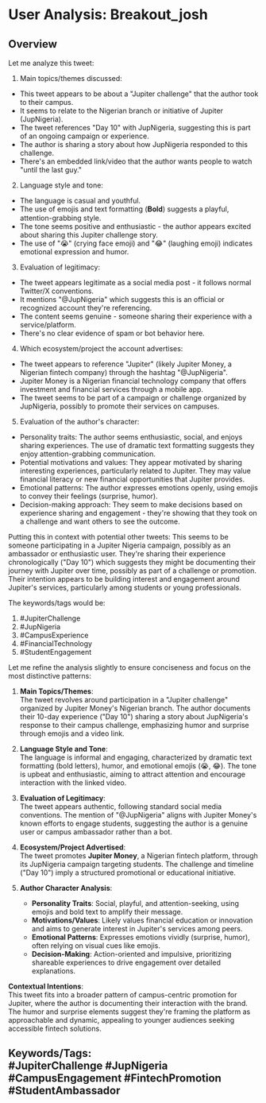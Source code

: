 # User Analysis: Breakout_josh

## Overview

<think>
Let me analyze this tweet:

1. Main topics/themes discussed:
- This tweet appears to be about a "Jupiter challenge" that the author took to their campus.
- It seems to relate to the Nigerian branch or initiative of Jupiter (JupNigeria).
- The tweet references "Day 10" with JupNigeria, suggesting this is part of an ongoing campaign or experience.
- The author is sharing a story about how JupNigeria responded to this challenge.
- There's an embedded link/video that the author wants people to watch "until the last guy."

2. Language style and tone:
- The language is casual and youthful.
- The use of emojis and text formatting (𝐁𝐨𝐥𝐝) suggests a playful, attention-grabbing style.
- The tone seems positive and enthusiastic - the author appears excited about sharing this Jupiter challenge story.
- The use of "😭" (crying face emoji) and "😂" (laughing emoji) indicates emotional expression and humor.

3. Evaluation of legitimacy:
- The tweet appears legitimate as a social media post - it follows normal Twitter/X conventions.
- It mentions "@JupNigeria" which suggests this is an official or recognized account they're referencing.
- The content seems genuine - someone sharing their experience with a service/platform.
- There's no clear evidence of spam or bot behavior here.

4. Which ecosystem/project the account advertises:
- The tweet appears to reference "Jupiter" (likely Jupiter Money, a Nigerian fintech company) through the hashtag "@JupNigeria".
- Jupiter Money is a Nigerian financial technology company that offers investment and financial services through a mobile app.
- The tweet seems to be part of a campaign or challenge organized by JupNigeria, possibly to promote their services on campuses.

5. Evaluation of the author's character:
- Personality traits: The author seems enthusiastic, social, and enjoys sharing experiences. The use of dramatic text formatting suggests they enjoy attention-grabbing communication.
- Potential motivations and values: They appear motivated by sharing interesting experiences, particularly related to Jupiter. They may value financial literacy or new financial opportunities that Jupiter provides.
- Emotional patterns: The author expresses emotions openly, using emojis to convey their feelings (surprise, humor).
- Decision-making approach: They seem to make decisions based on experience sharing and engagement - they're showing that they took on a challenge and want others to see the outcome.

Putting this in context with potential other tweets:
This seems to be someone participating in a Jupiter Nigeria campaign, possibly as an ambassador or enthusiastic user. They're sharing their experience chronologically ("Day 10") which suggests they might be documenting their journey with Jupiter over time, possibly as part of a challenge or promotion. Their intention appears to be building interest and engagement around Jupiter's services, particularly among students or young professionals.

The keywords/tags would be:
1. #JupiterChallenge
2. #JupNigeria
3. #CampusExperience
4. #FinancialTechnology
5. #StudentEngagement

Let me refine the analysis slightly to ensure conciseness and focus on the most distinctive patterns:
</think>

1. **Main Topics/Themes**:  
   The tweet revolves around participation in a "Jupiter challenge" organized by Jupiter Money's Nigerian branch. The author documents their 10-day experience ("Day 10") sharing a story about JupNigeria's response to their campus challenge, emphasizing humor and surprise through emojis and a video link.

2. **Language Style and Tone**:  
   The language is informal and engaging, characterized by dramatic text formatting (bold letters), humor, and emotional emojis (😭, 😂). The tone is upbeat and enthusiastic, aiming to attract attention and encourage interaction with the linked video.

3. **Evaluation of Legitimacy**:  
   The tweet appears authentic, following standard social media conventions. The mention of "@JupNigeria" aligns with Jupiter Money's known efforts to engage students, suggesting the author is a genuine user or campus ambassador rather than a bot.

4. **Ecosystem/Project Advertised**:  
   The tweet promotes **Jupiter Money**, a Nigerian fintech platform, through its JupNigeria campaign targeting students. The challenge and timeline ("Day 10") imply a structured promotional or educational initiative.

5. **Author Character Analysis**:  
   - **Personality Traits**: Social, playful, and attention-seeking, using emojis and bold text to amplify their message.  
   - **Motivations/Values**: Likely values financial education or innovation and aims to generate interest in Jupiter's services among peers.  
   - **Emotional Patterns**: Expresses emotions vividly (surprise, humor), often relying on visual cues like emojis.  
   - **Decision-Making**: Action-oriented and impulsive, prioritizing shareable experiences to drive engagement over detailed explanations.

**Contextual Intentions**:  
This tweet fits into a broader pattern of campus-centric promotion for Jupiter, where the author is documenting their interaction with the brand. The humor and surprise elements suggest they're framing the platform as approachable and dynamic, appealing to younger audiences seeking accessible fintech solutions.

**Keywords/Tags**:  
#JupiterChallenge #JupNigeria #CampusEngagement #FintechPromotion #StudentAmbassador
---
